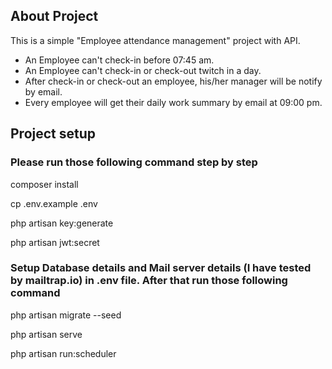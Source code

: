 ## About Project

<p>This is a simple "Employee attendance management" project with API.</p>

* An Employee can't check-in before 07:45 am.
* An Employee can't check-in or check-out twitch in a day.
* After check-in or check-out an employee, his/her manager will be notify by email.
* Every employee will get their daily work summary by email at 09:00 pm.


## Project setup
<h3>Please run those following command step by step</h3>

composer install

cp .env.example .env

php artisan key:generate

php artisan jwt:secret

<h3>Setup Database details and Mail server details (I have tested by mailtrap.io) in .env file. After that run those following command</h3>

php artisan migrate --seed

php artisan serve

php artisan run:scheduler


